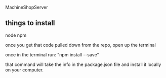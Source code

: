 MachineShopServer

## things to install
node
npm

once you get that code pulled down from the repo, open up the terminal

once in the terminal run:
"npm install --save"

that command will take the info in the package.json file and install it locally on your computer.
